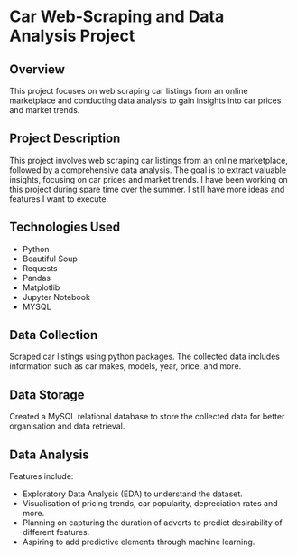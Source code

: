 # Car Web-Scraping and Data Analysis Project

## Overview
This project focuses on web scraping car listings from an online marketplace and conducting data analysis to gain insights into car prices and market trends.

## Project Description
This project involves web scraping car listings from an online marketplace, followed by a comprehensive data analysis.
The goal is to extract valuable insights, focusing on car prices and market trends.
I have been working on this project during spare time over the summer. I still have more ideas and features I want to execute.


## Technologies Used
- Python
- Beautiful Soup
- Requests
- Pandas
- Matplotlib
- Jupyter Notebook
- MYSQL


## Data Collection
Scraped car listings using python packages. The collected data includes information such as car makes, models, year, price, and more.

## Data Storage
Created a MySQL relational database to store the collected data for better organisation and data retrieval.

## Data Analysis
Features include:
- Exploratory Data Analysis (EDA) to understand the dataset.
- Visualisation of pricing trends, car popularity, depreciation rates and more.
- Planning on capturing the duration of adverts to predict desirability of different features.
- Aspiring to add predictive elements through machine learning.

